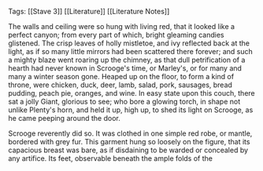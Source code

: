 Tags: [[Stave 3]] [[Literature]] [[Literature Notes]]

The walls and ceiling were so hung with living red, that it looked like a perfect canyon; from every part of which, bright gleaming candies glistened. The crisp leaves of holly mistletoe, and ivy reflected back at the light, as if so many little mirrors had been scattered there forever; and such a mighty blaze went roaring up the chimney, as that dull petrification of a hearth had never known in Scrooge's time, or Marley's, or for many and many a winter season gone. Heaped up on the floor, to form a kind of throne, were chicken, duck, deer, lamb, salad, pork, sausages, bread pudding, peach pie, oranges, and wine. In easy state upon this couch, there sat a jolly Giant, glorious to see; who bore a glowing torch, in shape not unlike Plenty's horn, and held it up, high up, to shed its light on Scrooge, as he came peeping around the door. 

Scrooge reverently did so. It was clothed in one simple red robe, or mantle, bordered with grey fur. This garment hung so loosely on the figure, that its capacious breast was bare, as if disdaining to be warded or concealed by any artifice. Its feet, observable beneath the ample folds of the